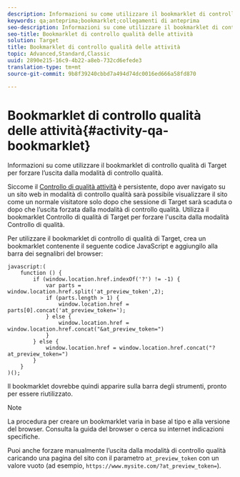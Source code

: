 ```yaml
---
description: Informazioni su come utilizzare il bookmarklet di controllo qualità di Target per forzare l’uscita dalla modalità di controllo qualità.
keywords: qa;anteprima;bookmarklet;collegamenti di anteprima
seo-description: Informazioni su come utilizzare il bookmarklet di controllo qualità di Target per forzare l’uscita dalla modalità di controllo qualità.
seo-title: Bookmarklet di controllo qualità delle attività
solution: Target
title: Bookmarklet di controllo qualità delle attività
topic: Advanced,Standard,Classic
uuid: 2890e215-16c9-4b22-a8eb-732cd6efede3
translation-type: tm+mt
source-git-commit: 9b8f39240cbbd7a494d74dc0016ed666a58fd870

---
```



# Bookmarklet di controllo qualità delle attività{#activity-qa-bookmarklet}

Informazioni su come utilizzare il bookmarklet di controllo qualità di Target per forzare l’uscita dalla modalità di controllo qualità.

Siccome il [Controllo di qualità attività](../../c-activities/c-activity-qa/activity-qa.md#concept_9329EF33DE7D41CA9815C8115DBC4E40) è persistente, dopo aver navigato su un sito web in modalità di controllo qualità sarà possibile visualizzare il sito come un normale visitatore solo dopo che sessione di Target sarà scaduta o dopo che l’uscita forzata dalla modalità di controllo qualità. Utilizza il bookmarklet Controllo di qualità di Target per forzare l&#39;uscita dalla modalità Controllo di qualità.

Per utilizzare il bookmarklet di controllo di qualità di Target, crea un bookmarklet contenente il seguente codice JavaScript e aggiungilo alla barra dei segnalibri del browser:

```
javascript:(
    function () {
        if (window.location.href.indexOf('?') != -1) {
            var parts = window.location.href.split('at_preview_token',2);
            if (parts.length > 1) {
                window.location.href = parts[0].concat('at_preview_token=');
            } else {
                window.location.href = window.location.href.concat("&at_preview_token=")
            }
        } else {
            window.location.href = window.location.href.concat("?at_preview_token=")
        }
    }
)();
```

Il bookmarklet dovrebbe quindi apparire sulla barra degli strumenti, pronto per essere riutilizzato.

>[!NOTE]
>
>La procedura per creare un bookmarklet varia in base al tipo e alla versione del browser. Consulta la guida del browser o cerca su internet indicazioni specifiche.

Puoi anche forzare manualmente l’uscita dalla modalità di controllo qualità caricando una pagina del sito con il parametro `at_preview_token` con un valore vuoto (ad esempio, `https://www.mysite.com/?at_preview_token=`).
